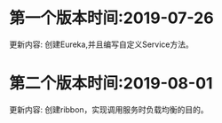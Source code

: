# 第一个版本时间:2019-07-26
更新内容:
    创建Eureka,并且编写自定义Service方法。
    
# 第二个版本时间:2019-08-01
更新内容:
    创建ribbon，实现调用服务时负载均衡的目的。